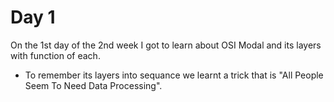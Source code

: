 # Day 1
On the 1st day of the 2nd week I got to learn about OSI Modal and its layers with function of each.
- To remember its layers into sequance we learnt a trick that is "All People Seem To Need Data Processing".
  
